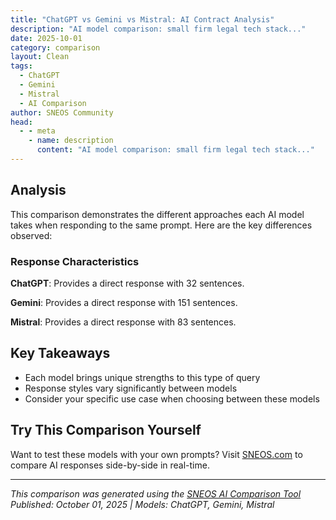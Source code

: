 ```yaml
---
title: "ChatGPT vs Gemini vs Mistral: AI Contract Analysis"
description: "AI model comparison: small firm legal tech stack..."
date: 2025-10-01
category: comparison
layout: Clean
tags:
  - ChatGPT
  - Gemini
  - Mistral
  - AI Comparison
author: SNEOS Community
head:
  - - meta
    - name: description
      content: "AI model comparison: small firm legal tech stack..."
---
```


<ChatComparison
  title="ChatGPT vs Gemini vs Mistral: AI Contract Analysis"
  prompt="small firm legal tech stack"
  :responses='{
    "ChatGPT": "Creating a legal tech stack for a small law firm involves selecting software and tools that improve efficiency, enhance case management, aid in document handling, ensure compliance, and support communication. Here\u2019s a recommended legal tech stack tailored for a small firm:\n\n### 1. **Practice Management**\n- **Clio Manage**: Comprehensive law practice management, including client intake, case management, billing, and calendar.\n- **MyCase**: User-friendly platform with case management, billing, client portal, and document management.\n- **PracticePanther**: Automates administrative tasks, integrates billing, and offers a client portal.\n\n### 2. **Document Management**\n- **NetDocuments**: Secure cloud document storage with version control and collaboration.\n- **iManage** (if budget allows): Powerful document and email management.\n- **Dropbox or Google Drive** (with encryption add-ons): Affordable document storage and sharing.\n\n### 3. **Billing \u0026 Invoicing**\n- Often integrated with practice management (Clio, MyCase).\n- **QuickBooks** or **Xero** for accounting and financial management.\n- **LawPay**: Payment processing designed specifically for law firms.\n\n### 4. **Legal Research**\n- **Fastcase**: Affordable legal research platform.\n- **Casetext**: AI-powered legal research tool with good case law database.\n- **Westlaw Edge/Lexis\u002B**: Premium but powerful legal research tools if your budget permits.\n\n### 5. **Time Tracking**\n- Built-in with many practice management tools.\n- Or standalone apps like **Toggl** or **Harvest** for time tracking.\n\n### 6. **Communication \u0026 Collaboration**\n- **Microsoft 365** or **Google Workspace**: Email, calendar, and document collaboration.\n- **Zoom** or **Microsoft Teams**: For virtual meetings.\n- **Slack** (for internal communication): Helps team collaboration.\n\n### 7. **E-Signature**\n- **DocuSign**\n- **Adobe Sign**\n- **PandaDoc**\n\n### 8. **Client Intake \u0026 CRM**\n- **Clio Grow** (integrated with Clio Manage)\n- **Law Ruler**\n- **HubSpot CRM** (free tier available)\n\n### 9. **Security**\n- Use strong password management like **LastPass** or **1Password**.\n- Ensure tools have proper encryption and compliance with legal data standards.\n- Regular backups and antivirus.\n\n### 10. **Additional Tools**\n- **Calendly** (appointment scheduling)\n- **Trello/Asana** (task/project management)\n- **Zapier** (workflow automation between apps)\n\n---\n\n### Example Small Firm Legal Tech Stack:\n- **Practice Management:** Clio Manage\n- **Document Management:** NetDocuments\n- **Billing:** LawPay \u002B QuickBooks\n- **Legal Research:** Fastcase\n- **E-Signature:** DocuSign\n- **Communication:** Microsoft 365 \u002B Zoom\n- **Client Intake:** Clio Grow\n- **Time Tracking:** Built-in Clio Manage feature\n- **Security:** 1Password, encrypted storage\n\n---\n\nIf you share more about your firm\u2019s size, practice areas, or budget, I can tailor recommendations further!",
    "Gemini": "Okay, let\u0027s build a solid legal tech stack for a small law firm (think 1-10 attorneys, maybe a few paralegals/staff).  We\u0027ll focus on cost-effectiveness, ease of use, and covering the key areas of legal practice.  I\u0027ll break it down by category with recommendations and considerations for each:\n\n**I. Practice Management**\n\n*   **Purpose:** The heart of your firm.  Manages client information, matters, tasks, billing, time tracking, calendaring, and documents.  A good practice management system saves time, reduces errors, and improves client communication.\n\n*   **Recommendations (Pick One):**\n\n    *   **Clio Manage:**  Industry leader, cloud-based, robust features. Integrates with many other tools (QuickBooks, Zoom, etc.).  Scalable as you grow.  Generally considered the best overall, but can be on the pricier side.  Consider their free trial.\n    *   **MyCase:**  Similar to Clio, cloud-based, user-friendly.  Good for smaller firms.  Often offers competitive pricing. Worth checking out their demo.\n    *   **Lawcus:** CRM style legal practice management with visual workflows and automations\n    *   **CosmoLex:** Designed specifically for law firms, with built-in accounting (eliminating the need for QuickBooks).  Good option if you want an all-in-one system.\n    *   **Zola Suite:** Comprehensive, cloud-based, includes document management, email integration, and accounting.  More expensive than Clio/MyCase, but powerful.\n\n*   **Considerations:**\n\n    *   **Cloud vs. On-Premise:**  Cloud is generally preferred for accessibility, automatic updates, and security (managed by the provider).  On-premise requires you to manage the infrastructure.\n    *   **Integration:**  Make sure it integrates with the tools you already use (QuickBooks, email, calendar).\n    *   **Reporting:**  Can you generate the reports you need to track performance, profitability, and compliance?\n    *   **Ease of Use:**  Critical for adoption.  Look for a system with an intuitive interface and good training resources.\n    *   **Mobile App:**  Important for attorneys who work remotely or are often in court.\n    *   **Security:**  Ensure the provider has robust security measures to protect client data.  Look for compliance with relevant regulations (e.g., HIPAA, GDPR).\n\n**II. Document Management**\n\n*   **Purpose:**  Organizes, stores, and manages your legal documents.  Essential for efficiency and compliance.\n\n*   **Recommendations:**\n\n    *   **Built-in to Practice Management Software:**  Often the most convenient option. Clio, MyCase, Zola Suite, and CosmoLex all have document management features. If the built-in functionality is sufficient, stick with it.\n    *   **NetDocuments:**  A robust, cloud-based document management system specifically designed for law firms.  Powerful features for collaboration, version control, and security.  More expensive.\n    *   **Box or Dropbox Business:**  General-purpose cloud storage, but can be used for document management.  Lower cost, but may require more manual organization and security configuration.  Ensure you enable version history and appropriate access controls.\n    *   **Google Workspace (Google Drive):** Another general purpose cloud storage system that works well for law firms, especially when combined with other tools.\n\n*   **Considerations:**\n\n    *   **Integration with Practice Management:**  Seamless integration is key for efficiency.\n    *   **Version Control:**  Essential to track changes and avoid confusion.\n    *   **Search Functionality:**  Robust search is critical for finding documents quickly.\n    *   **Security:**  Encryption, access controls, and compliance with relevant regulations.\n    *   **Collaboration:**  Features for sharing documents with colleagues and clients.\n\n**III. Legal Research**\n\n*   **Purpose:** Access to legal databases, case law, statutes, and other legal resources.\n\n*   **Recommendations:**\n\n    *   **Fastcase:**  Often included with state bar memberships.  Provides access to a comprehensive legal library at a lower cost than LexisNexis or Westlaw.  A good starting point.\n    *   **LexisNexis or Westlaw:**  The industry standards, with the most comprehensive resources and advanced search capabilities.  More expensive, but essential for complex research.  Consider negotiating a lower rate or using a \u0022points\u0022 system to control costs.\n    *   **Google Scholar:** A free resource that indexes legal opinions and journals. Can be a helpful supplement to paid services.\n    *   **Bloomberg Law:** An all-in-one platform that is relatively new, but has strong secondary sources and news coverage.\n\n*   **Considerations:**\n\n    *   **Cost:**  Legal research subscriptions can be expensive.  Carefully evaluate your needs and choose a plan that fits your budget.\n    *   **Coverage:**  Ensure the service covers the jurisdictions and practice areas you need.\n    *   **Search Functionality:**  Powerful search tools are essential for finding relevant information quickly.\n    *   **Analytics and Visualization:**  Some services offer tools to analyze case law and visualize legal trends.\n\n**IV. Time Tracking and Billing**\n\n*   **Purpose:** Accurately track billable time and generate invoices.\n\n*   **Recommendations:**\n\n    *   **Built-in to Practice Management Software:**  Clio, MyCase, CosmoLex, and Zola Suite all have time tracking and billing features.  This is usually the most convenient and integrated option.\n    *   **QuickBooks Online (with Legal-Specific Add-on):**  QuickBooks is a popular accounting software.  Integrate it with a legal-specific time tracking and billing add-on (e.g., TimeSolv, Bill4Time).\n    *   **Harvest:** A simpler, cloud-based time tracking and invoicing tool.  Good for smaller firms with straightforward billing needs.\n\n*   **Considerations:**\n\n    *   **Integration with Practice Management and Accounting:**  Seamless integration is essential.\n    *   **Mobile Time Tracking:**  Allows attorneys to track time on the go.\n    *   **Flexible Billing Options:**  Hourly, flat fee, contingency, etc.\n    *   **Automated Invoicing:**  Saves time and reduces errors.\n    *   **Payment Processing:**  Accept online payments for faster payments.\n\n**V. Communication and Collaboration**\n\n*   **Purpose:** Facilitate communication with clients, colleagues, and other parties.\n\n*   **Recommendations:**\n\n    *   **Email:**  Microsoft 365 (Outlook) or Google Workspace (Gmail).  Business-class email with security and collaboration features.\n    *   **Calendar:**  Included with Microsoft 365 or Google Workspace.\n    *   **Zoom/Microsoft Teams/Google Meet:** For video conferencing and online meetings.\n    *   **Secure Client Portal (often included with Practice Management):**  Allows clients to securely access documents, communicate with the firm, and pay invoices.\n    *   **Slack/Microsoft Teams:** For internal team communication.\n\n*   **Considerations:**\n\n    *   **Security:**  Use secure email and communication channels.\n    *   **Integration:**  Integrate with your practice management system and calendar.\n    *   **Client Communication Preferences:**  Respect your clients\u0027 preferred methods of communication.\n\n**VI. E-Signature**\n\n*   **Purpose:**  Securely obtain electronic signatures on documents.\n\n*   **Recommendations:**\n\n    *   **DocuSign:**  Industry leader, widely accepted.\n    *   **Adobe Sign:**  Integrated with Adobe Acrobat.\n    *   **HelloSign (Dropbox Sign):**  More affordable option.\n    *   **PandaDoc:** Another popular option.\n\n*   **Considerations:**\n\n    *   **Compliance:**  Ensure the e-signature solution complies with relevant laws (e.g., ESIGN Act, UETA).\n    *   **Security:**  Secure authentication and audit trails.\n    *   **Integration:**  Integrate with your document management system.\n\n**VII. Case/Trial Management**\n\n*   **Purpose:** Organize and manage evidence, transcripts, exhibits, and other case-related materials.\n\n*   **Recommendations:**\n\n    *   **TrialDirector:** An industry-standard trial presentation software. A good option if your firm handles a lot of trial work.\n    *   **Exhibit A:** A cloud-based exhibit and witness management software.\n    *   **CaseFleet:** Case management software with robust features.\n    *   **Everlaw:** A great platform for discovery.\n    *   **For smaller cases, well-organized folders within your Document Management system might suffice.**\n\n*   **Considerations:**\n\n    *   **Ease of Use:** Trial presentation software can be complex. Choose a solution that is easy to learn and use.\n    *   **Compatibility:** Ensure compatibility with your hardware and operating system.\n    *   **Integration:** Integration with your document management system.\n\n**VIII. Marketing and CRM (Client Relationship Management)**\n\n*   **Purpose:**  Attract new clients and manage relationships with existing clients.\n\n*   **Recommendations:**\n\n    *   **Lawmatics:** Legal CRM and marketing automation platform.\n    *   **HubSpot CRM (Free):**  A powerful CRM that can be used to track leads, manage contacts, and automate marketing tasks.\n    *   **Mailchimp:** For email marketing.\n    *   **Social Media Management Tools (Hootsuite, Buffer):**  To manage social media presence.\n\n*   **Considerations:**\n\n    *   **Integration with Practice Management:**  Seamless integration is ideal.\n    *   **Lead Capture:**  Tools for capturing leads from your website and other sources.\n    *   **Email Marketing:**  Automated email campaigns to nurture leads and stay in touch with clients.\n    *   **Social Media Management:**  Tools for managing social media presence and engaging with potential clients.\n\n**IX. Optional but Beneficial:**\n\n*   **Transcription Software (Otter.ai):** Transcribes audio recordings quickly and accurately.  Useful for depositions, client meetings, and dictation.\n*   **PDF Editor (Adobe Acrobat Pro DC):** Essential for working with PDF documents.\n*   **Legal Research AI Tools:** CARA by Casetext or Westlaw Edge (for Westlaw subscribers). These use AI to analyze your case and identify relevant authorities. They are advanced and pricey but can save research time.\n\n**Key Considerations for Choosing Your Stack:**\n\n*   **Budget:**  Start with the essential tools and add more as your budget allows. Look for free trials and discounts.\n*   **Practice Area:**  Some tools are better suited for certain practice areas.\n*   **Firm Size:**  Choose tools that are appropriate for the size of your firm.\n*   **Technical Expertise:**  Select tools that your team can easily learn and use.\n*   **Scalability:**  Choose tools that can grow with your firm.\n*   **Training and Support:**  Ensure the vendor provides adequate training and support.\n\n**Implementation Tips:**\n\n*   **Start Small:**  Don\u0027t try to implement everything at once.  Start with one or two key tools and gradually add more.\n*   **Get Training:**  Invest in training for your team to ensure they know how to use the tools effectively.\n*   **Document Processes:**  Create standard operating procedures for using the tools.\n*   **Seek Feedback:**  Ask your team for feedback on the tools and make adjustments as needed.\n*   **Review Regularly:**  Periodically review your tech stack to ensure it is still meeting your needs.\n\n**Example Stacks (Based on Budget and Needs):**\n\n*   **Budget-Conscious:**\n    *   Practice Management: MyCase or Lawcus\n    *   Document Management:  Google Drive (with careful folder organization)\n    *   Legal Research:  Fastcase (if included with bar membership)\n    *   Time Tracking \u0026 Billing:  Built-in to MyCase or Lawcus\n    *   Communication:  Microsoft 365 Basic or Google Workspace\n    *   E-Signature:  HelloSign (Dropbox Sign)\n\n*   **Mid-Range:**\n    *   Practice Management: Clio Manage\n    *   Document Management:  Built-in to Clio Manage or Box Business\n    *   Legal Research:  LexisNexis or Westlaw (negotiated rate)\n    *   Time Tracking \u0026 Billing:  Built-in to Clio Manage\n    *   Communication:  Microsoft 365 Business Standard or Google Workspace Business Standard\n    *   E-Signature:  DocuSign or Adobe Sign\n    *   Transcription: Otter.ai\n\n**Final Thoughts:**\n\nBuilding the right legal tech stack is an ongoing process.  As your firm grows and your needs change, you\u0027ll need to re-evaluate your tools and make adjustments.  Don\u0027t be afraid to experiment with different tools to find what works best for your firm.  Most importantly, focus on choosing tools that will help you improve efficiency, reduce costs, and provide better service to your clients.\n",
    "Mistral": "Creating a legal tech stack for a small firm involves selecting tools that enhance efficiency, streamline workflows, and ensure compliance. Here\u2019s a comprehensive list of essential components for a small firm\u2019s legal tech stack:\n\n### 1. **Case Management Software**\n- **Clio**: Comprehensive case management with features like document management, billing, and client communication.\n- **PracticePanther**: Offers case management, billing, and client intake tools.\n- **MyCase**: Includes case management, billing, and client portal features.\n\n### 2. **Document Management**\n- **NetDocuments**: Cloud-based document management system with robust security features.\n- **iManage**: Advanced document management with AI-driven search capabilities.\n- **Google Workspace**: For basic document creation, storage, and collaboration.\n\n### 3. **E-Discovery Tools**\n- **Logikcull**: Simplifies e-discovery with automated processing and review.\n- **Relativity**: Comprehensive e-discovery platform with advanced analytics.\n- **Everlaw**: Cloud-based e-discovery with collaboration tools.\n\n### 4. **Legal Research**\n- **Westlaw**: Comprehensive legal research database.\n- **LexisNexis**: Extensive legal research tools and resources.\n- **Fastcase**: Affordable legal research with a focus on case law.\n\n### 5. **Billing and Accounting**\n- **QuickBooks Online**: Popular accounting software with legal-specific integrations.\n- **Xero**: Cloud-based accounting software with legal practice management integrations.\n- **Leap**: Legal practice management software with built-in accounting features.\n\n### 6. **Client Intake and CRM**\n- **Lexicata**: Client intake and CRM specifically designed for law firms.\n- **HubSpot**: Free CRM with marketing and sales tools.\n- **Zoho CRM**: Comprehensive CRM with customizable features.\n\n### 7. **Communication and Collaboration**\n- **Slack**: Real-time messaging and collaboration platform.\n- **Microsoft Teams**: Integrated communication and collaboration tool.\n- **Zoom**: Video conferencing for client meetings and internal communications.\n\n### 8. **Time Tracking**\n- **Toggl**: Simple time tracking with detailed reporting.\n- **Harvest**: Time tracking with invoicing and expense management.\n- **TimeSolv**: Legal-specific time tracking and billing software.\n\n### 9. **E-Signature and Document Automation**\n- **DocuSign**: Secure e-signature solution.\n- **Adobe Sign**: E-signature and document automation.\n- **HelloSign**: User-friendly e-signature tool.\n\n### 10. **Cybersecurity and Compliance**\n- **LastPass**: Password management and security.\n- **VIPRE**: Endpoint security and antivirus protection.\n- **KnowBe4**: Security awareness training and phishing simulation.\n\n### 11. **Legal Analytics and Reporting**\n- **Tableau**: Data visualization and analytics.\n- **Power BI**: Business analytics service by Microsoft.\n- **Clio Grow**: Legal CRM with analytics and reporting features.\n\n### 12. **Client Portal**\n- **Clio**: Includes a client portal for secure communication and document sharing.\n- **MyCase**: Offers a client portal with messaging and document sharing.\n- **PracticePanther**: Client portal for communication and document sharing.\n\n### 13. **Marketing and Lead Generation**\n- **Mailchimp**: Email marketing and automation.\n- **Google Ads**: Pay-per-click advertising for lead generation.\n- **SEMrush**: SEO and content marketing tools.\n\n### 14. **Legal Calendaring**\n- **Clio**: Includes legal calendaring and task management.\n- **PracticePanther**: Legal calendaring and task management.\n- **MyCase**: Legal calendaring and task management.\n\n### 15. **Legal Forms and Templates**\n- **Rocket Lawyer**: Legal forms and templates.\n- **LegalZoom**: Legal forms and templates.\n- **FindLegalForms**: Comprehensive library of legal forms.\n\n### 16. **Client Feedback and Reviews**\n- **SurveyMonkey**: Create and distribute client feedback surveys.\n- **Google Reviews**: Collect and manage client reviews.\n- **Yelp**: Collect and manage client reviews.\n\n### 17. **Project Management**\n- **Trello**: Visual project management with boards and cards.\n- **Asana**: Comprehensive project management with task tracking.\n- **Monday.com**: Customizable project management platform.\n\n### 18. **Legal Hold and Preservation**\n- **Zapproved**: Legal hold and data preservation software.\n- **Exterro**: Comprehensive legal hold and e-discovery platform.\n- **Legal Hold Pro**: Legal hold and data preservation software.\n\n### 19. **Contract Management**\n- **Icertis**: Comprehensive contract management platform.\n- **ContractWorks**: Simple and secure contract management.\n- **Agiloft**: Customizable contract management software.\n\n### 20. **Legal Knowledge Management**\n- **Bloomfire**: Knowledge management platform for legal teams.\n- **Confluence**: Collaborative knowledge management tool.\n- **SharePoint**: Microsoft\u2019s knowledge management and collaboration tool.\n\nBy integrating these tools, a small law firm can streamline operations, improve client service, and ensure compliance with legal and ethical standards."
  }'
  published-date="21:12"
/>

## Analysis

This comparison demonstrates the different approaches each AI model takes when responding to the same prompt. Here are the key differences observed:

### Response Characteristics

**ChatGPT**: Provides a direct response with 32 sentences. 

**Gemini**: Provides a direct response with 151 sentences. 

**Mistral**: Provides a direct response with 83 sentences. 

## Key Takeaways

- Each model brings unique strengths to this type of query
- Response styles vary significantly between models
- Consider your specific use case when choosing between these models

## Try This Comparison Yourself

Want to test these models with your own prompts? Visit [SNEOS.com](https://sneos.com) to compare AI responses side-by-side in real-time.

---

*This comparison was generated using the [SNEOS AI Comparison Tool](https://sneos.com)*
*Published: October 01, 2025 | Models: ChatGPT, Gemini, Mistral*
